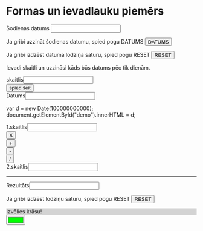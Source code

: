 <head>
    <meta charset="UTF-8">
    <title>Formas</title>
    <link href="css/stils.css" rel="stylesheet" type="text/css">
</head>
<body>
    <h1>Formas un ievadlauku piemērs</h1>
    <form>
        <p>Šodienas datums <input name="datums"></p>
        <p>Ja gribi uzzināt šodienas datumu, spied pogu DATUMS 
            <input onclick="datums.value=new Date();" name="poga" value="DATUMS" type="button">
        </p>
        <p>Ja gribi izdzēst datuma lodziņa saturu, spied pogu RESET
            <input value="RESET" type="reset">
        </p>
    </form>
    <form>
        <p> Ievadi skaitli un uzzināsi kāds būs datums pēc tik dienām. </p>
        <div>skaitlis<input type="number" name="sk1"> </div>
        <input value="spied šeit" name="poga" onclick="rez.value=sk1.value+datums.value=new Date();" type="button">
        <div>Datums<input name="datums"> </div>
    </form>
    <form>
        
 <p id="demo"></p>

var d = new Date(100000000000);
document.getElementById("demo").innerHTML = d;
</form>
    <form>
        <div>1.skaitlis<input type="number" name="sk1"> </div>
        <div>
            <input value="X" name="reiz" onclick="rez.value=sk1.value*sk2.value" type="button">
        </div>
        <div>
            <input value="+" name="plus" onclick="rez.value=sk1.value+sk2.value" type="button">
        </div>
        <div>
            <input value="-" name="mīnus" onclick="rez.value=sk1.value-sk2.value" type="button">
        </div>
        <div>
            <input value="/" name="dalīt" onclick="rez.value=sk1.value/sk2.value" type="button">
        </div>
        <div>2.skaitlis<input type="number" name="sk2"> </div>
        <hr>
        <div>Rezultāts<input name="rez"> </div>
        <p>Ja gribi izdzēst lodziņu saturu, spied pogu RESET
            <input value="RESET" type="reset">
        </p>
    </form>
</body>

<head>
    <meta charset="UTF-8">
    <script>
    function krasot(){
        var kr=document.getElementById("krasa").value;
        document.getElementById("fons").style="background-color:"+kr;
        document.getElementById("fons").innerText = "Krāsa nomainīta!";
    }
    </script>
</head>
<body>
     <form>
  <div id="fons" style="background-color:lightgrey">Izvēlies krāsu!</div>
  <input type="color" id="krasa" value="#00ff00" onclick="krasot();">
</form>
</body>
